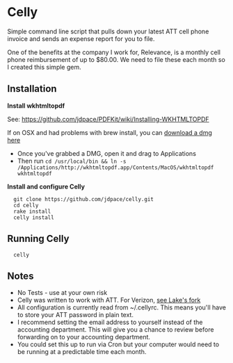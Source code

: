 Celly
=====

Simple command line script that pulls down your latest ATT cell phone
invoice and sends an expense report for you to file.

One of the benefits at the company I work for, Relevance, is a monthly
cell phone reimbursement of up to $80.00. We need to file these each
month so I created this simple gem.


Installation
------------

**Install wkhtmltopdf**

  See: https://github.com/jdpace/PDFKit/wiki/Installing-WKHTMLTOPDF

If on OSX and had problems with brew install, you can [download a dmg here](http://code.google.com/p/wkhtmltopdf/downloads/detail?name=wkhtmltopdf.dmg&can=2&q=)

* Once you've grabbed a DMG, open it and drag to Applications
* Then run `cd /usr/local/bin && ln -s /Applications/http://wkhtmltopdf.app/Contents/MacOS/wkhtmltopdf wkhtmltopdf`

**Install and configure Celly**

```
  git clone https://github.com/jdpace/celly.git
  cd celly
  rake install
  celly install
```

Running Celly
-------------

````
  celly
````


Notes
-----

* No Tests - use at your own risk
* Celly was written to work with ATT. For Verizon, [see Lake's fork](http://github.com/ldenman/celly)
* All configuration is currently read from ~/.cellyrc. This means you'll have to
  store your ATT password in plain text.
* I recommend setting the email address to yourself instead of the
  accounting department. This will give you a chance to review before
  forwarding on to your accounting department.
* You could set this up to run via Cron but your computer would need to
  be running at a predictable time each month.
